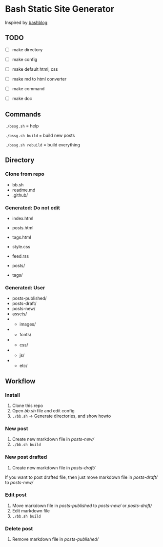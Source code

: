 # Bash Static Site Generator

Inspired by [bashblog](https://github.com/cfenollosa/bashblog)

## TODO

- [ ] make directory
- [ ] make config
- [ ] make default html, css
- [ ] make md to html converter
- [ ] make command
- [ ] make doc


## Commands

`./bssg.sh` = help

`./bssg.sh build` = build new posts

`./bssg.sh rebuild` = build everything


## Directory

### Clone from repo

- bb.sh
- readme.md
- .github/

### Generated: Do not edit

- index.html
- posts.html
- tags.html
- style.css
- feed.rss

- posts/
- tags/

### Generated: User

- posts-published/
- posts-draft/
- posts-new/
- assets/
- - images/
- - fonts/
- - css/
- - js/
- - etc/

## Workflow

### Install

1. Clone this repo
2. Open *bb.sh* file and edit config
3. `./bb.sh` -> Generate directories, and show howto

### New post

1. Create new markdown file in *posts-new/*
2. `./bb.sh build`

### New post drafted

1. Create new markdown file in *posts-draft/*

If you want to post drafted file, then just move markdown file in *posts-draft/* to *posts-new/*

### Edit post

1. Move markdown file in *posts-published* to *posts-new/* or *posts-draft/*
2. Edit markdown file
3. `./bb.sh build`

### Delete post

1. Remove markdown file in *posts-published/*
